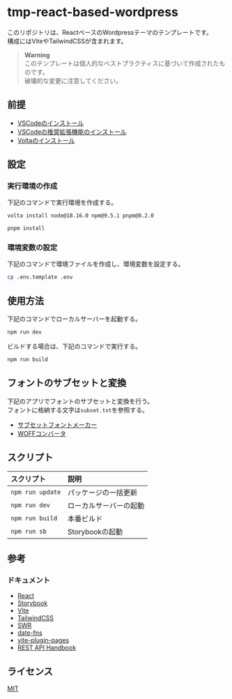 # tmp-react-based-wordpress

このリポジトリは、ReactベースのWordpressテーマのテンプレートです。  
構成にはViteやTailwindCSSが含まれます。  

> **Warning**  
> このテンプレートは個人的なベストプラクティスに基づいて作成されたものです。  
> 破壊的な変更に注意してください。  

## 前提

- [VSCodeのインストール](https://azure.microsoft.com/ja-jp/products/visual-studio-code/)
- [VSCodeの推奨拡張機能のインストール](https://code.visualstudio.com/docs/editor/extension-marketplace#_workspace-recommended-extensions)
- [Voltaのインストール](https://docs.volta.sh/guide/getting-started)

## 設定

### 実行環境の作成

下記のコマンドで実行環境を作成する。  

```zsh
volta install node@18.16.0 npm@9.5.1 pnpm@8.2.0

pnpm install
```

### 環境変数の設定

下記のコマンドで環境ファイルを作成し、環境変数を設定する。  

```zsh
cp .env.template .env
```

## 使用方法

下記のコマンドでローカルサーバーを起動する。  

```zsh
npm run dev
```

ビルドする場合は、下記のコマンドで実行する。  

```zsh
npm run build
```

## フォントのサブセットと変換

下記のアプリでフォントのサブセットと変換を行う。  
フォントに格納する文字は`subset.txt`を参照する。  

- [サブセットフォントメーカー](https://opentype.jp/subsetfontmk.htm)
- [WOFFコンバータ](https://opentype.jp/woffconv.htm)

## スクリプト

| スクリプト | 説明 |
|:-------|:--------|
| `npm run update`| パッケージの一括更新 |
| `npm run dev` | ローカルサーバーの起動 |
| `npm run build` | 本番ビルド |
| `npm run sb` | Storybookの起動 |

## 参考

### ドキュメント

- [React](https://react.dev/)
- [Storybook](https://storybook.js.org/)
- [Vite](https://ja.vitejs.dev/)
- [TailwindCSS](https://tailwindui.com/)
- [SWR](https://swr.vercel.app/ja)
- [date-fns](https://date-fns.org/)
- [vite-plugin-pages](https://github.com/hannoeru/vite-plugin-pages)
- [REST API Handbook](https://developer.wordpress.org/rest-api/)

## ライセンス

[MIT](https://opensource.org/licenses/MIT)
